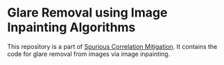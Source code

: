 # Glare Removal using Image Inpainting Algorithms

This repository is a part of <a href="https://github.com/Deceptrax123/Spurious-Correlation-Mitigation-in-YOLOv5">Spurious Correlation Mitigation</a>. It contains the code for 
glare removal from images via image inpainting.
